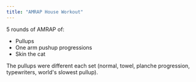 ```yaml
---
title: "AMRAP House Workout"
---
```


5 rounds of AMRAP of:

- Pullups
- One arm pushup progressions
- Skin the cat

The pullups were different each set (normal, towel, planche progression, typewriters, world's slowest pullup).
